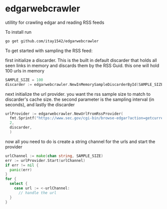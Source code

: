 # edgarwebcrawler
utillity for crawling edgar and reading RSS feeds

To install run
```bash
go get github.com/itay1542/edgarwebcrawler
```

To get started with sampling the RSS feed:

first initialize a discarder. This is the built in default discarder that holds all seen links in memory and discards them by the RSS Guid. 
this one will hold 100 urls in memory
```go
SAMPLE_SIZE = 100
discarder := edgarwebcrawler.NewInMemorySampleDiscarderById(SAMPLE_SIZE)
```

next initialize the url provider.
you want the rss sample size to match to discarder's cache size. the second parameter is the sampling interval (in seconds), and lastly the discarder
```go
urlProvider := edgarwebcrawler.NewUrlFromRssProvider(
  fmt.Sprintf("https://www.sec.gov/cgi-bin/browse-edgar?action=getcurrent&type=4&start=-1&count=%d&output=rss", SAMPLE_SIZE),
  2,
  discarder,
  )
```

now all you need to do is create a string channel for the urls and start the provider
```go
urlChannel := make(chan string, SAMPLE_SIZE)
err := urlProvider.Start(urlChannel)
if err != nil {
  panic(err)
}
for {
  select {
    case url := <-urlChannel:
      // handle the url
  }
}
```
